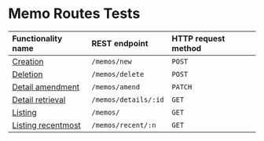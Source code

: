 # Memo Routes Tests

| Functionality name                             | REST endpoint        | HTTP request method |
| :--------------------------------------------- | :------------------- | :------------------ |
| [Creation](./createMemo.test.md)               | `/memos/new`         | `POST`              |
| [Deletion](./deleteMemo.test.md)               | `/memos/delete`      | `POST`              |
| [Detail amendment](./amendMemoDetails.test.md) | `/memos/amend`       | `PATCH`             |
| [Detail retrieval](./getMemoDetails.test.md)   | `/memos/details/:id` | `GET`               |
| [Listing](./getMemos.test.md)                  | `/memos/`            | `GET`               |
| [Listing recentmost](./getRecentMemos.test.md) | `/memos/recent/:n`   | `GET`               |
